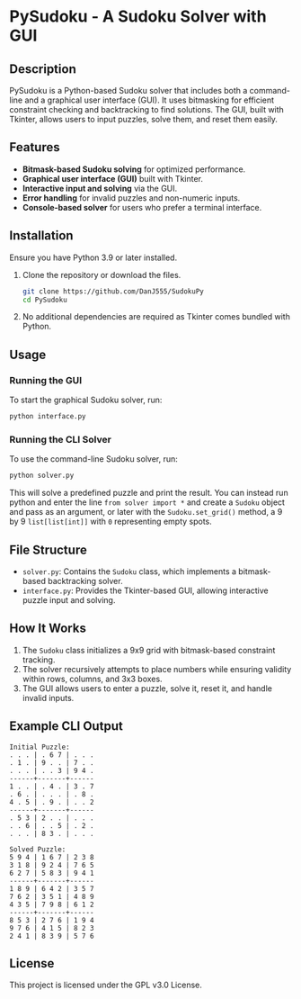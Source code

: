 # PySudoku - A Sudoku Solver with GUI

## Description

PySudoku is a Python-based Sudoku solver that includes both a command-line and a graphical user interface (GUI). It uses bitmasking for efficient constraint checking and backtracking to find solutions. The GUI, built with Tkinter, allows users to input puzzles, solve them, and reset them easily.

## Features

- **Bitmask-based Sudoku solving** for optimized performance.
- **Graphical user interface (GUI)** built with Tkinter.
- **Interactive input and solving** via the GUI.
- **Error handling** for invalid puzzles and non-numeric inputs.
- **Console-based solver** for users who prefer a terminal interface.

## Installation

Ensure you have Python 3.9 or later installed.

1. Clone the repository or download the files.
   ```sh
   git clone https://github.com/DanJ555/SudokuPy
   cd PySudoku
   ```
2. No additional dependencies are required as Tkinter comes bundled with Python.

## Usage

### Running the GUI

To start the graphical Sudoku solver, run:

```sh
python interface.py
```

### Running the CLI Solver

To use the command-line Sudoku solver, run:

```sh
python solver.py
```

This will solve a predefined puzzle and print the result. You can instead run python and enter the line `from solver import *` and create a `Sudoku` object and pass as an argument, or later with the `Sudoku.set_grid()` method, a 9 by 9 `list[list[int]]` with `0` representing empty spots.


## File Structure

- `solver.py`: Contains the `Sudoku` class, which implements a bitmask-based backtracking solver.
- `interface.py`: Provides the Tkinter-based GUI, allowing interactive puzzle input and solving.

## How It Works

1. The `Sudoku` class initializes a 9x9 grid with bitmask-based constraint tracking.
2. The solver recursively attempts to place numbers while ensuring validity within rows, columns, and 3x3 boxes.
3. The GUI allows users to enter a puzzle, solve it, reset it, and handle invalid inputs.

## Example CLI Output

```
Initial Puzzle:
. . . | . 6 7 | . . .
. 1 . | 9 . . | 7 . .
. . . | . . 3 | 9 4 .
------+-------+------
1 . . | . 4 . | 3 . 7
. 6 . | . . . | . 8 .
4 . 5 | . 9 . | . . 2
------+-------+------
. 5 3 | 2 . . | . . .
. . 6 | . . 5 | . 2 .
. . . | 8 3 . | . . .

Solved Puzzle:
5 9 4 | 1 6 7 | 2 3 8
3 1 8 | 9 2 4 | 7 6 5
6 2 7 | 5 8 3 | 9 4 1
------+-------+------
1 8 9 | 6 4 2 | 3 5 7
7 6 2 | 3 5 1 | 4 8 9
4 3 5 | 7 9 8 | 6 1 2
------+-------+------
8 5 3 | 2 7 6 | 1 9 4
9 7 6 | 4 1 5 | 8 2 3
2 4 1 | 8 3 9 | 5 7 6
```

## License

This project is licensed under the GPL v3.0 License.

